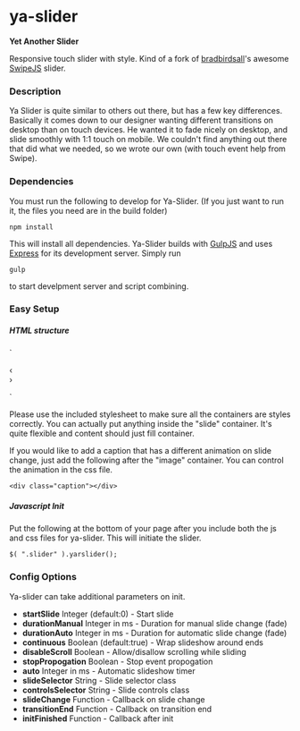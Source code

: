 # ya-slider

**Yet Another Slider**

Responsive touch slider with style. Kind of a fork of [bradbirdsall](https://github.com/bradbirdsall)'s awesome [SwipeJS](https://github.com/bradbirdsall/Swipe "Swipe") slider.

### Description

Ya Slider is quite similar to others out there, but has a few key differences. Basically it comes down to our designer wanting different transitions on desktop than on touch devices. He wanted it to fade nicely on desktop, and slide smoothly with 1:1 touch on mobile. We couldn't find anything out there that did what we needed, so we wrote our own (with touch event help from Swipe).

### Dependencies

You must run the following to develop for Ya-Slider. (If you just want to run it, the files you need are in the build folder)

`npm install`

This will install all dependencies. Ya-Slider builds with [GulpJS](http://gulpjs.com/) and uses [Express](http://expressjs.com/) for its development server.
Simply run

`gulp`

to start develpment server and script combining.

### Easy Setup

##### HTML structure

`<div class="container">
    <div class="slider">
        <a class="slide">
            <div class="image"></div>
        </a>
    </div>
    <div class="slider_controls">
        <div class="pager prev" data-target="prev">&lsaquo;</div>
        <div class="pager next" data-target="next">&rsaquo;</div>
        <ul class="pager-list"></ul>
    </div>
</div>`

Please use the included stylesheet to make sure all the containers are styles correctly. You can actually put anything inside the "slide" container. It's quite flexible and content should just fill container.

If you would like to add a caption that has a different animation on slide change, just add the following after the "image" container. You can control the animation in the css file.

`<div class="caption"></div>`

##### Javascript Init

Put the following at the bottom of your page after you include both the js and css files for ya-slider. This will initiate the slider.

`$( ".slider" ).yarslider();`

### Config Options

Ya-slider can take additional parameters on init.

- **startSlide** Integer (default:0) - Start slide
- **durationManual** Integer in ms - Duration for manual slide change (fade)
- **durationAuto** Integer in ms - Duration for automatic slide change (fade)
- **continuous** Boolean (default:true) - Wrap slideshow around ends
- **disableScroll** Boolean - Allow/disallow scrolling while sliding
- **stopPropogation** Boolean - Stop event propogation
- **auto** Integer in ms - Automatic slideshow timer
- **slideSelector** String - Slide selector class
- **controlsSelector** String - Slide controls class
- **slideChange** Function - Callback on slide change
- **transitionEnd** Function - Callback on transition end
- **initFinished** Function - Callback after init


